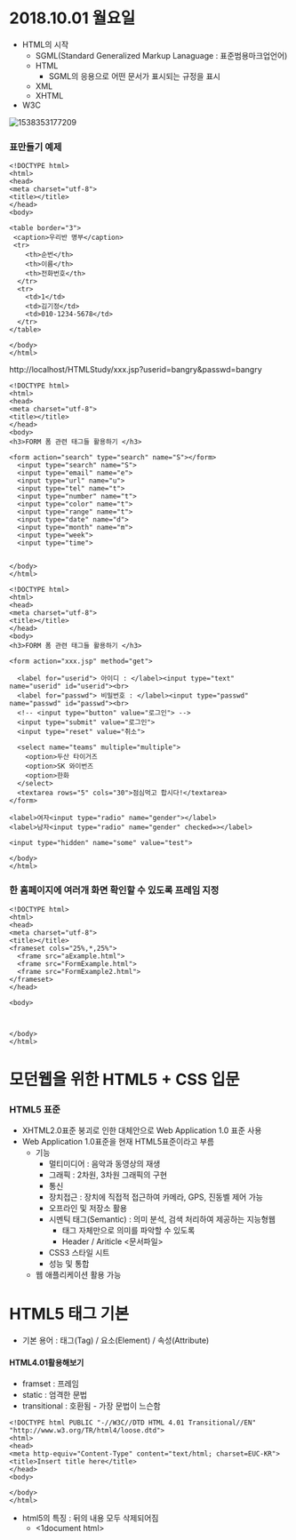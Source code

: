 # 2018.10.01 월요일

* HTML의 시작
  * SGML(Standard Generalized Markup Lanaguage : 표준범용마크업언어)
  * HTML
    * SGML의 응용으로 어떤 문서가 표시되는 규정을 표시
  * XML
  * XHTML
* W3C

![1538353177209](C:\Users\KOSTA\AppData\Local\Temp\1538353177209.png)



### 표만들기 예제

```
<!DOCTYPE html>
<html>
<head>
<meta charset="utf-8">
<title></title>
</head>
<body>

<table border="3">
 <caption>우리반 명부</caption>
 <tr>
    <th>순번</th>
    <th>이름</th>
    <th>전화번호</th>
  </tr>
  <tr>
    <td>1</td>
    <td>김기정</td>
    <td>010-1234-5678</td>
  </tr>
</table>

</body>
</html>
```

http://localhost/HTMLStudy/xxx.jsp?userid=bangry&passwd=bangry



```
<!DOCTYPE html>
<html>
<head>
<meta charset="utf-8">
<title></title>
</head>
<body>
<h3>FORM 폼 관련 태그들 활용하기 </h3>

<form action="search" type="search" name="S"></form>
  <input type="search" name="S">
  <input type="email" name="e">
  <input type="url" name="u">
  <input type="tel" name="t">
  <input type="number" name="t">
  <input type="color" name="t">
  <input type="range" name="t">
  <input type="date" name="d">
  <input type="month" name="m">
  <input type="week">
  <input type="time">
  
  
</body>
</html>
```

```
<!DOCTYPE html>
<html>
<head>
<meta charset="utf-8">
<title></title>
</head>
<body>
<h3>FORM 폼 관련 태그들 활용하기 </h3>

<form action="xxx.jsp" method="get">

  <label for="userid"> 아이디 : </label><input type="text" name="userid" id="userid"><br>
  <label for="passwd"> 비밀번호 : </label><input type="passwd" name="passwd" id="passwd"><br>
  <!-- <input type="button" value="로그인"> -->
  <input type="submit" value="로그인">
  <input type="reset" value="취소">

  <select name="teams" multiple="multiple">
    <option>두산 타이거즈
    <option>SK 와이번즈 
    <option>한화 
  </select>
  <textarea rows="5" cols="30">점심먹고 합시다!</textarea>
</form>

<label>여자<input type="radio" name="gender"></label>
<label>남자<input type="radio" name="gender" checked=></label>

<input type="hidden" name="some" value="test">

</body>
</html>
```

### 한 홈페이지에 여러개 화면 확인할 수 있도록 프레임 지정

```
<!DOCTYPE html>
<html>
<head>
<meta charset="utf-8">
<title></title>
<frameset cols="25%,*,25%">
  <frame src="aExample.html">
  <frame src="FormExample.html">
  <frame src="FormExample2.html">
</frameset>
</head>

<body>



</body>
</html>
```

# 모던웹을 위한 HTML5  + CSS 입문

### HTML5 표준

* XHTML2.0표준 붕괴로 인한 대체안으로 Web Application 1.0 표준 사용
* Web Application 1.0표준을 현재 HTML5표준이라고 부름
  * 기능
    * 멀티미디어 : 음악과 동영상의 재생
    * 그래픽 : 2차원, 3차원 그래픽의 구현 
    * 통신
    * 장치접근 : 장치에 직접적 접근하여 카메라, GPS, 진동벨 제어 가능
    * 오프라인 및 저장소 활용
    * 시멘틱 태그(Semantic) : 의미 분석, 검색 처리하여 제공하는 지능형웹
      * 태그 자체만으로 의미를 파악할 수 있도록
      * Header / Ariticle <문서파일>
    * CSS3 스타일 시트
    * 성능 및 통합
  * 웹 애플리케이션 활용 가능

# HTML5 태그 기본

* 기본 용어 : 태그(Tag) / 요소(Element) / 속성(Attribute)

 #### HTML4.01활용해보기

* framset : 프레임
* static : 엄격한 문법
* transitional : 호환됨 - 가장 문법이 느슨함

```
<!DOCTYPE html PUBLIC "-//W3C//DTD HTML 4.01 Transitional//EN" "http://www.w3.org/TR/html4/loose.dtd">
<html>
<head>
<meta http-equiv="Content-Type" content="text/html; charset=EUC-KR">
<title>Insert title here</title>
</head>
<body>

</body>
</html>
```

* html5의 특징 : 뒤의 내용 모두 삭제되어짐 
  * <1document html>